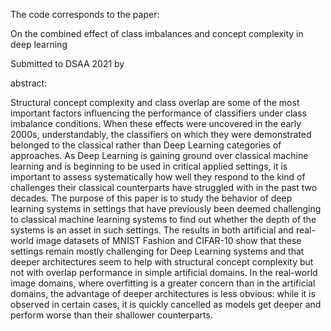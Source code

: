 The code corresponds to the paper:


On the combined effect of class imbalances and concept complexity in deep learning

Submitted to DSAA 2021 by 

abstract:

Structural concept complexity and class overlap are some of the most important factors influencing the performance of classifiers under class imbalance conditions. When these effects were uncovered in the early 2000s, understandably, the classifiers on which they were demonstrated belonged to the classical rather than Deep Learning categories of approaches. As Deep Learning is gaining ground over classical machine learning and is beginning to be used in critical applied settings, it is important to assess systematically how well they respond to the kind of challenges their classical counterparts have struggled with in the past two decades. The purpose of this paper is to study the behavior of deep learning systems in settings that have previously been deemed challenging to classical machine learning systems to find out whether the depth of the systems is an asset in such settings. The results in both artificial and  real-world image datasets of MNIST Fashion and CIFAR-10 show that these settings remain mostly challenging for Deep Learning systems and that deeper architectures seem to help with structural concept complexity but not with overlap performance in simple artificial domains. In the real-world image domains, where overfitting is a greater concern than in the artificial domains, the advantage of deeper architectures is less obvious: while it is observed in certain cases, it is quickly cancelled as models get deeper and perform worse than their shallower counterparts.